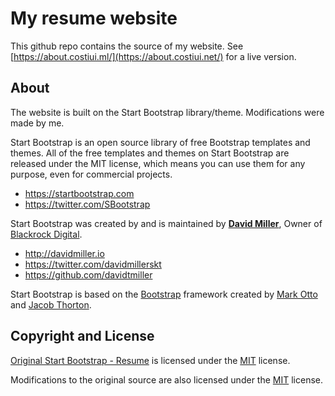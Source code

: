 # My resume website

This github repo contains the source of my website. See [https://about.costiui.ml/](https://about.costiui.net/) for a live version.

## About

The website is built on the Start Bootstrap library/theme. Modifications were made by me.

Start Bootstrap is an open source library of free Bootstrap templates and themes. 
All of the free templates and themes on Start Bootstrap are released under the MIT license, which means you can use them for any purpose, even for commercial projects.

* https://startbootstrap.com
* https://twitter.com/SBootstrap

Start Bootstrap was created by and is maintained by **[David Miller](http://davidmiller.io/)**, Owner of [Blackrock Digital](http://blackrockdigital.io/).

* http://davidmiller.io
* https://twitter.com/davidmillerskt
* https://github.com/davidtmiller

Start Bootstrap is based on the [Bootstrap](http://getbootstrap.com/) framework created by [Mark Otto](https://twitter.com/mdo) and [Jacob Thorton](https://twitter.com/fat).

## Copyright and License

[Original Start Bootstrap - Resume](https://startbootstrap.com/template-overviews/resume/) is licensed under the [MIT](https://github.com/BlackrockDigital/startbootstrap-resume/blob/gh-pages/LICENSE) license.

Modifications to the original source are also licensed under the [MIT](https://github.com/BlackrockDigital/startbootstrap-resume/blob/gh-pages/LICENSE) license.
